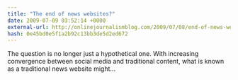 ```yaml
---
title: "The end of news websites?"
date: 2009-07-09 03:52:14 +0000
external-url: http://onlinejournalismblog.com/2009/07/08/end-of-news-website/
hash: 0e45bd0e5f1a2b92c13bb3de5d2ed672
---
```


The question is no longer just a hypothetical one. With increasing convergence between social media and traditional content, what is known as a traditional news website might...
